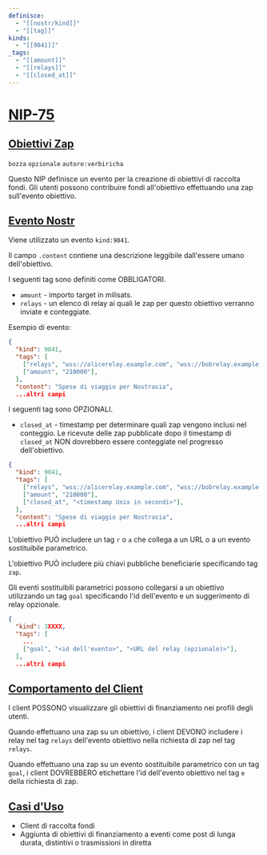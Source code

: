 ```yaml
---
definisce:
  - "[[nostr/kind]]"
  - "[[tag]]"
kinds:
  - "[[9041]]"
_tags:
  - "[[amount]]"
  - "[[relays]]"
  - "[[closed_at]]"
---
```


# [NIP-75](https://github.com/nostr-protocol/nips/blob/master/75.md#nip-75)

## [Obiettivi Zap](https://github.com/nostr-protocol/nips/blob/master/75.md#zap-goals)

`bozza` `opzionale` `autore:verbiricha`

Questo NIP definisce un evento per la creazione di obiettivi di raccolta fondi. Gli utenti possono contribuire fondi all'obiettivo effettuando una zap sull'evento obiettivo.

## [Evento Nostr](https://github.com/nostr-protocol/nips/blob/master/75.md#nostr-event)

Viene utilizzato un evento `kind:9041`.

Il campo `.content` contiene una descrizione leggibile dall'essere umano dell'obiettivo.

I seguenti tag sono definiti come OBBLIGATORI.

- `amount` - importo target in milisats.
- `relays` - un elenco di relay ai quali le zap per questo obiettivo verranno inviate e conteggiate.

Esempio di evento:

```json
{
  "kind": 9041,
  "tags": [
    ["relays", "wss://alicerelay.example.com", "wss://bobrelay.example.com", ...],
    ["amount", "210000"],
  ],
  "content": "Spese di viaggio per Nostrasia",
  ...altri campi
```

I seguenti tag sono OPZIONALI.

- `closed_at` - timestamp per determinare quali zap vengono inclusi nel conteggio. Le ricevute delle zap pubblicate dopo il timestamp di `closed_at` NON dovrebbero essere conteggiate nel progresso dell'obiettivo.

```json
{
  "kind": 9041,
  "tags": [
    ["relays", "wss://alicerelay.example.com", "wss://bobrelay.example.com", ...],
    ["amount", "210000"],
    ["closed_at", "<timestamp Unix in secondi>"],
  ],
  "content": "Spese di viaggio per Nostrasia",
  ...altri campi
```

L'obiettivo PUÒ includere un tag `r` o `a` che collega a un URL o a un evento sostituibile parametrico.

L'obiettivo PUÒ includere più chiavi pubbliche beneficiarie specificando tag `zap`.

Gli eventi sostituibili parametrici possono collegarsi a un obiettivo utilizzando un tag `goal` specificando l'id dell'evento e un suggerimento di relay opzionale.

```json
{
  "kind": 3XXXX,
  "tags": [
    ...
    ["goal", "<id dell'evento>", "<URL del relay (opzionale)>"],
  ],
  ...altri campi
```

## [Comportamento del Client](https://github.com/nostr-protocol/nips/blob/master/75.md#client-behavior)

I client POSSONO visualizzare gli obiettivi di finanziamento nei profili degli utenti.

Quando effettuano una zap su un obiettivo, i client DEVONO includere i relay nel tag `relays` dell'evento obiettivo nella richiesta di zap nel tag `relays`.

Quando effettuano una zap su un evento sostituibile parametrico con un tag `goal`, i client DOVREBBERO etichettare l'id dell'evento obiettivo nel tag `e` della richiesta di zap.

## [Casi d'Uso](https://github.com/nostr-protocol/nips/blob/master/75.md#use-cases)

- Client di raccolta fondi
- Aggiunta di obiettivi di finanziamento a eventi come post di lunga durata, distintivi o trasmissioni in diretta